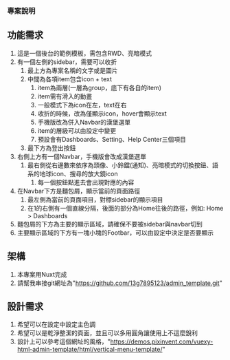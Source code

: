 ### 專案說明

## 功能需求
1. 這是一個後台的範例模板，需包含RWD、亮暗模式
2. 有一個左側的sidebar，需要可以收折
    1. 最上方為專案名稱的文字或是圖片
    2. 中間為各項item包含icon + text
        1. item為兩層(一層為group，底下有各自的item)
        2. item需有滑入的動畫
        3. 一般模式下為icon在左，text在右
        4. 收折的時候，改為僅顯示icon，hover會顯示text
        5. 手機版改為併入Navbar的漢堡選單
        6. item的層級可以由設定中變更
        7. 預設會有Dashboards、Setting、Help Center三個項目
    3. 最下方為登出按鈕
3. 右側上方有一個Navbar，手機版會改成漢堡選單
    1. 最右側從右邊數來依序為頭像、小鈴鐺(通知)、亮暗模式的切換按鈕、語系的地球icon、搜尋的放大鏡icon
        1. 每一個按鈕點進去會出現對應的內容
4. 在Navbar下方是麵包屑，顯示當前的頁面路徑
    1. 最左側為當前的頁面項目，對標sidebar的顯示項目
    2. 在1的右側有一個直線分隔，後面的部分為Home往後的路徑，例如: Home > Dashboards
5. 麵包屑的下方為主要的顯示區域，請確保不要被sidebar與navbar切到
6. 主要顯示區域的下方有一塊小塊的Footbar，可以由設定中決定是否要顯示

## 架構
1. 本專案用Nuxt完成
2. 請幫我串接git網址為"https://github.com/13g7895123/admin_template.git"

## 設計需求
1. 希望可以在設定中設定主色調
2. 希望可以是乾淨整潔的頁面，並且可以多用圓角讓使用上不這麼銳利
3. 設計上可以參考這個網址的風格，"https://demos.pixinvent.com/vuexy-html-admin-template/html/vertical-menu-template/"


